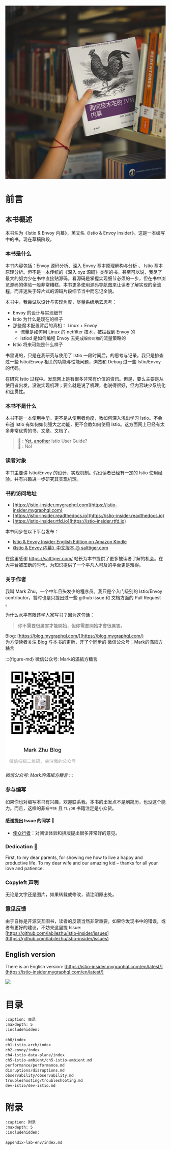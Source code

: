![Book Cover](./book-cover-mockup.jpg)

# 前言

## 本书概述

本书名为《Istio & Envoy 内幕》，英文名《Istio & Envoy Insider》。这是一本编写中的书，现在草稿阶段。

### 本书是什么

本书内容包括：Envoy 源码分析、深入 Envoy 基本原理解构与分析 、 Istio 基本原理分析。但不是一本传统的《深入 xyz 源码》类型的书。甚至可以说，我尽了最大的努力少在书中直接贴源码。看源码是掌握实现细节必须的一步，但在书中浏览源码的体验一般非常糟糕，本书更多使用源码导航图来让读者了解实现的全流程，而非迷失于碎片式的源码片段细节当中而忘记全貌。

本书中，我尝试以设计与实现角度，尽量系统地去思考：
- Envoy 的设计与实现细节
- Istio 为什么是现在的样子
- 那些魔术配置背后的真相： Linux + Envoy
  - 流量是如何用 Linux 的 netfilter 技术，被拦截到 Envoy 的
  - istiod 是如何编程 Envoy 去完成`服务网格`的流量策略的
- Istio 将来可能是什么样子


书里说的，只是在我研究与使用了 Istio 一段时间后，的思考与记录。我只是排查过一些 Istio/Envoy 相关的功能与性能问题，浏览和 Debug 过一些 Istio/Envoy 的代码。

在研究 Istio 过程中。发现网上是有很多非常有价值的资讯。但是，要么主要是从使用者出发，没说实现机理；要么就是说了机理，也说得很好，但内容缺少系统化和连贯性。

### 本书不是什么

本书不是一本使用手册。更不是从使用者角度，教如何深入浅出学习 Istio。不会布道 Istio 有如何如何强大之功能，更不会教如何使用 Istio。这方面网上已经有太多非常优秀的书、文章、文档了。

> 🤷 : [Yet, another](https://en.wikipedia.org/wiki/Yet_another) Istio User Guide?  
> 🙅 : No!



### 读者对象

本书主要讲 Istio/Envoy 的设计、实现机制。假设读者已经有一定的 Istio 使用经验。并有兴趣进一步研究其实现机理。

### 书的访问地址

- [https://istio-insider.mygraphql.com](https://istio-insider.mygraphql.com)
- [https://istio-insider.readthedocs.io](https://istio-insider.readthedocs.io)
- [https://istio-insider.rtfd.io](https://istio-insider.rtfd.io)



本书同步在以下平台发布：

- [Istio & Envoy Insider English Edition on Amazon Kindle](https://www.amazon.com/dp/B0D6KZ3RNN)
- [《Istio & Envoy 内幕》中文版本 @ salttiger.com](https://salttiger.com/istio-envoy-%e5%86%85%e5%b9%95/#more-22178)



在这里感谢 https://salttiger.com/ 站长为本书提供了更多被读者了解的机会。在大平台被垄断的时代，为知识提供了一个平凡人可及的平台更是难得。



### 关于作者

我叫 Mark Zhu，一个中年且头发少的程序员。我只是个入门级别的 Istio/Envoy contributor，暂时也是只提出过一些 github issue 和 文档方面的 Pull Request 。

为什么水平有限还学人家写书？因为这句话：
> 你不需要很厲害才能開始，但你需要開始才會很厲害。

Blog: [https://blog.mygraphql.com/](https://blog.mygraphql.com/)  
为方便读者关注 Blog 与本书的更新，开了个同步的 微信公众号：Mark的滿紙方糖言

:::{figure-md} 微信公众号: Mark的滿紙方糖言

<img src="_static/my-wechat-blog-qr.png" alt="my-wechat-blog-qr.png">

*微信公众号: Mark的滿紙方糖言*
:::




### 参与编写
如果你也对编写本书有兴趣，欢迎联系我。本书的出发点不是刷简历，也没这个能力。而且，这样的非`短平快` 且 `TL;DR` 书籍注定是小众货。


#### 感谢提出 Issue 的同学 🌻
- [使众行者](https://github.com/tanjunchen)：对阅读体验和排版提出很多非常好的意见。

### Dedication 💞

First, to my dear parents, for showing me how to live a happy
and productive life. To my dear wife and our amazing kid – thanks for all your love and patience.

### Copyleft 声明
无论是文字还是图片，如果转载或修改，请注明原出处。

### 意见反馈

由于自称是开源交互图书，读者的反馈当然非常重要。如果你发现书中的错误，或者有更好的建议，不妨来这里提 Issue:  
[https://github.com/labilezhu/istio-insider/issues](https://github.com/labilezhu/istio-insider/issues)



## English version

There is an English version: [https://istio-insider.mygraphql.com/en/latest/](https://istio-insider.mygraphql.com/en/latest/)


![](wechat-reward-qrcode.jpg)


# 目录


```{toctree}
:caption: 目录
:maxdepth: 5
:includehidden:

ch0/index
ch1-istio-arch/index
ch2-envoy/index
ch4-istio-data-plane/index
ch5-istio-ambient/ch5-istio-ambient.md
performance/performance.md
disruptions/disruptions.md
observability/observability.md
troubleshooting/troubleshooting.md
dev-istio/dev-istio.md
```

# 附录

```{toctree}
:caption: 附录
:maxdepth: 5
:includehidden:

appendix-lab-env/index.md
```
